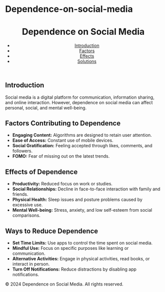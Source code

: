 # Dependence-on-social-media
<!DOCTYPE html>
<html lang="en">
<head>
    <meta charset="UTF-8">
    <meta name="viewport" content="width=device-width, initial-scale=1.0">
    <title>Dependence on Social Media</title>
    <link rel="stylesheet" href="styles.css">
</head>
<body>
    <!-- Header -->
    <header>
        <h1>Dependence on Social Media</h1>
        <nav>
            <ul>
                <li><a href="#introduction">Introduction</a></li>
                <li><a href="#factors">Factors</a></li>
                <li><a href="#effects">Effects</a></li>
                <li><a href="#solutions">Solutions</a></li>
            </ul>
        </nav>
    </header>
    <!-- Main Content -->
    <main>
        <!-- Introduction Section -->
        <section id="introduction">
            <h2>Introduction</h2>
            <p>
                Social media is a digital platform for communication, information sharing, and online interaction. 
                However, dependence on social media can affect personal, social, and mental well-being.
            </p>
        </section>
        <!-- Factors Section -->
        <section id="factors">
            <h2>Factors Contributing to Dependence</h2>
            <ul>
                <li><strong>Engaging Content:</strong> Algorithms are designed to retain user attention.</li>
                <li><strong>Ease of Access:</strong> Constant use of mobile devices.</li>
                <li><strong>Social Gratification:</strong> Feeling accepted through likes, comments, and followers.</li>
                <li><strong>FOMO:</strong> Fear of missing out on the latest trends.</li>
            </ul>
        </section>
        <!-- Effects Section -->
        <section id="effects">
            <h2>Effects of Dependence</h2>
            <ul>
                <li><strong>Productivity:</strong> Reduced focus on work or studies.</li>
                <li><strong>Social Relationships:</strong> Decline in face-to-face interaction with family and friends.</li>
                <li><strong>Physical Health:</strong> Sleep issues and posture problems caused by excessive use.</li>
                <li><strong>Mental Well-being:</strong> Stress, anxiety, and low self-esteem from social comparisons.</li>
            </ul>
        </section>
        <!-- Solutions Section -->
        <section id="solutions">
            <h2>Ways to Reduce Dependence</h2>
            <ul>
                <li><strong>Set Time Limits:</strong> Use apps to control the time spent on social media.</li>
                <li><strong>Mindful Use:</strong> Focus on specific purposes like learning or communication.</li>
                <li><strong>Alternative Activities:</strong> Engage in physical activities, read books, or interact in person.</li>
                <li><strong>Turn Off Notifications:</strong> Reduce distractions by disabling app notifications.</li>
            </ul>
        </section>
    </main>
    <!-- Footer -->
    <footer>
        <p>&copy; 2024 Dependence on Social Media. All rights reserved.</p>
    </footer>
</body>
</html>
